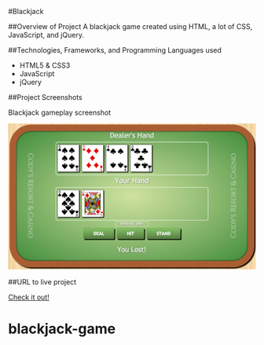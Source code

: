 #Blackjack

##Overview of Project
A blackjack game created using HTML, a lot of CSS, JavaScript, and jQuery.

##Technologies, Frameworks, and Programming Languages used

- HTML5 & CSS3
- JavaScript
- jQuery

##Project Screenshots

Blackjack gameplay screenshot

![Blackjack](images/blackjack.png)

##URL to live project

[Check it out!](http://blackjack-game.surge.sh/)

# blackjack-game
